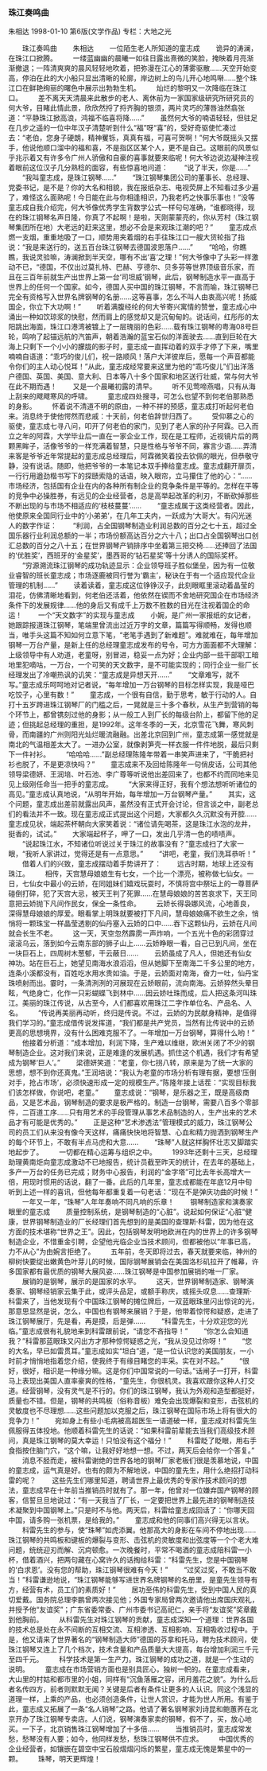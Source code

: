 ### 珠江奏鸣曲
朱相达
1998-01-10
第6版(文学作品)
专栏：大地之光

　　珠江奏鸣曲
　　朱相达
　　一位陌生老人所知道的童志成
　　诡异的涛澜，在珠江口掀腾。
　　一缕蓝幽幽的晨曦一如往日露出熹微的笑脸，掩映着月亮渐渐撤退；一阵清爽爽的晨风轻轻地吹着，把弥漫在江心的薄雾驱散……天空开始变高，停泊在此的大小船只显出清晰的轮廓，岸边树上的鸟儿开心地鸣啭……整个珠江口在鲜艳绚丽的曙色中展示出勃勃生机。
　　灿烂的黎明又一次降临在珠江口。
　　差不离天天清晨来此散步的老人、离休前为一家国家级研究所研究员的何大爷，目睹此情此景，欣欣然捋了捋齐胸的银须，两片灵巧的薄唇油然翕张道：“平静珠江掀高浪，鸿福不临喜将降……”
　　虽然何大爷的喃语轻轻，但驻足在几步之遥的一位中年汉子清楚听到什么“福”呀“喜”的，受好奇驱使忙凑过去：“老伯，您身子硬朗，精神矍铄，真真有福，可喜可贺啊！”何大爷既摇头又摆手，他说他顺口溜中的福和喜，不是指区区某个人，更不是自己。这眼前的风景似乎兆示着又有许多令广州人骄傲和自豪的喜事就要来临呢！何大爷边说边凝神注视着眼前这位汉子几分熟稔的面容，有些惊喜地问道：
　　“说了半天，你是……”
　　“我叫童志成，是珠江钢琴……”
　　“珠江钢琴集团公司的董事长、总经理、党委书记，是不是？你的大名和相貌，我在报纸杂志、电视荧屏上不知看过多少遍了，难怪这么面熟呢！今日能在此与你相逢相识，乃我老朽之快事乐事也！”没等童志成自我介绍完，何大爷像优秀学生背数学公式一样句句准确，“谁都晓得，现在的珠江钢琴名声日隆，你真了不起啊！是啦，天刚蒙蒙亮的，你从芳村（珠江钢琴集团所在地）大老远的赶来这里，想必不会是来观珠江潮的吧？”
　　童志成点燃一支烟，重重地吸了一口，顺势用夹着烟的右手往珠江口一艘大货轮指了指说：“我是来送行的，送五百台珠江钢琴去德国波恩落户……”
　　“哈哈，你瞧瞧，我说灵验嘛，涛澜掀到半天空，哪有不出‘喜’之理！”何大爷像中了头彩一样激动不已，“德国，不仅出过莫扎特、巴赫、亨德尔、贝多芬等世界顶级音乐家，而且在三百年前就生产出世界上第一台‘司坦威’钢琴，此后，钢琴制造水平一直高于世界上的任何一个国家。如今，德国人买中国的珠江钢琴，不言而喻，珠江钢琴已完全有资格写入世界名牌钢琴的名册……这等喜事，怎么不叫人由衷高兴呢！扬威国企，你立下大功啊！”
　　听着满腹经纶的何大爷寄兴寓情的赞誉，童志成心中涌出一种如饮琼浆的快慰，然而肩上的感觉却又是沉甸甸的。说话间，红彤彤的太阳跳出海面，珠江口港湾被镀上了一层瑰丽的色彩……载有珠江钢琴的粤海08号巨轮，鸣响了起锚远航的汽笛声，朝着浩瀚的蓝宝石似的洋面驶去……直到巨轮在大海上只剩下一个小小的朦胧的影子时，童志成一直挥动着的双手才停了下来，嘴里喃喃自语道：“乖巧的俊儿们，祝一路顺风！落户大洋彼岸后，愿每一个声音都能令你们的主人动心悦耳！”从此，童志成经常要来这里为他的“乖巧俊儿”们出洋落户德国、英国、美国、意大利、日本等八十多个国家和地区送行壮威，常与何大爷在此不期而遇！
　　又是一个晨曦初露的清早。
　　听不见莺啼燕唱，只有从海上刮来的飕飕寒风的呼啸。
　　童志成四处搜寻，可怎么也望不到何老伯那熟悉的身影。
　　怀着说不清道不明的原由，一种不祥的预感，童志成打听起何老伯来。消息终于使他愕然而悲戚：十天前，何老伯辞世归西了。
　　受仰慕之心的驱使，童志成七寻八问，叩开了何老伯的家门，见到了老人家的孙子阿霖。已入而立之年的阿霖，大学毕业后一直在一家企业工作，现在是工程师，近视镜片后的两颗黑眸子，活像爷爷的一样充满着智慧，只是性格与爷爷不同，寡言少语……弄清来客是爷爷近年常提起的童志成总经理后，阿霖微笑着投去钦佩的眼光，但恭敬守静，没有说话。随即，他把爷爷的一本笔记本双手捧给童志成。童志成翻开扉页，一行行用遒劲楷书写下的探赜索隐的话语，映入眼帘，立马攥住了他的心：“……市场经济，包括国有企业在内的各种所有制企业的竞争条件是平等的。怎样在平等的竞争中必操胜券，有远见的企业经营者，总是高举起改革的利刃，不断砍掉那些不断出现的与市场不相适应的‘枝枝蔓蔓’……
　　“童志成属于这类经营者。因此，他使原来全国同行业中的‘小弟弟’，在几年工夫内，一跃成为‘大哥大’。有闪光迷人的数字作证：
　　“利润，占全国钢琴制造业利润总数的百分之七十五，超过全国乐器行业利润总额的一半；市场份额高达百分之六十八；出口占全国钢琴出口创汇总数的百分之八十五；在世界钢琴产销排序中坐着第三把交椅……还捧回了法国的‘优胜奖’，西班牙的‘金星奖’，墨西哥的‘钻石星奖’等十分诱人的国际奖杯。
　　“穷源溯流珠江钢琴的成功轨迹显示：企业领导班子胜似堡垒，因为有一位敬业睿智的班长童志成；市场逐鹿被同行誉为‘霸主’，秘诀在于有一个适应现代企业管理的机制……”
　　读着读着，童志成这位铮铮汉子，此刻眼眶里滚动着晶莹的泪花，仿佛清晰地看到，何老伯还活着，他依然在锲而不舍地研究国企在市场经济条件下的发展规律……他的身后又有成千上万数不胜数的目光在注视着国企的命运！
　　一个“天文数字”的实现与童志成
　　小婉，是广州一家报纸的女记者，她跟踪报道珠江钢琴，笔端里曾流出过近万字的文章，篇篇写得顺畅，发得也顺当，唯手头这篇不知如何立意下笔，“老笔手遇到了新难题”。难就难在，每年增加钢琴一万台产量，是新上任的总经理童志成发布的号令，可方方面面都不大理解：上级领导中有人劝道，老童呀，别冒进，稳妥一点为好；企业内部一些干部职工暗地里犯嘀咕，一万台，一个可笑的天文数字，是不可能实现的；同行企业一些厂长经理发出了冷嘲热讽的讥笑：“童志成是异想天开……”
　　“文章难写，就不写。”童志成乐呵呵地对记者说，“每年增加一万台钢琴的目标怎样实现，我是哑巴吃饺子，心里有数！”
　　童志成，一个很有自信，勤于思考，敏于行动的人。自打十五岁跨进珠江钢琴厂的门槛之后，一晃就是三十多个春秋，从生产到营销的每个环节上，都曾镌刻过他的身影；从一般工人到厂长的每级台阶上，都留下他的足迹；但挑起总经理的重担，是1992年。这年冬季的一天，北京雪花飞舞，寒风刺骨，而南疆的广州则阳光灿烂暖流融融。出差北京回到广州，童志成第一感觉就是南北的气温相差太大了。一进办公室，就像剥笋壳一样衣服一件件地脱，最后只剩下一件衬衫。
　　“哈哈哈……”副总经理陈隆年带着一串笑声进来了，“干脆把衬衫也脱了，不是更凉快吗？”
　　童志成来不及回给陈隆年一句俏皮话，公司其他领导梁德妍、王润培、叶石池、李广尊等听说他出差回来了，也都不约而同地来见见上级刚任命当一把手的童志成。
　　“大家来得正好，我有个想法想听听诸位的高见。”童志成认真地说，“从明年开始，每年增加一万台钢琴产量。”
　　其实，这个问题，童志成出差前就露出风声，虽然没有正式开会讨论，但言谈之中，副老总们的看法并不一致。现在童志成正式提出这个问题，大家都久久沉默没有开腔……童志成见状，端起茶杯朝向大家笑着说：“诸位请先喝茶，这是珠江水泡的龙井，挺香的，试试。”
　　大家端起杯子，呷了一口，发出几乎清一色的啧啧声。
　　“说起珠江水，不知诸位听说过关于珠江的故事没有？”童志成扫了大家一眼，“我听人家讲过，觉得还是有一点意思。”
　　“讲吧，老童，我们洗耳恭听！”
　　借着人们的兴致，童志成摆动着手势讲开了：
　　远古时期，地球上还没有珠江。
　　相传，天宫慧母娘娘生有七女，一个比一个漂亮，被称做七仙女。一日，七仙女中最小的云娇，在同姐妹们嬉戏玩耍时，不慎将宫中祭坛上的一尊菩萨碰倒打碎，犯了天宫大忌，被天王判了死罪……在慧母娘娘的苦苦哀求下，天王同意把云娇抛下凡间作民女，保全一条性命。
　　云娇长得袅娜风流，心地善良，深得慧母娘娘的厚爱。眼看掌上明珠就要被打下凡间，慧母娘娘痛不欲生之余，悄悄将一颗珠宝一样晶莹透剔的仙丹塞入云娇的口中……吞下这颗仙丹，云娇在凡间就会长生不老。
　　这一天，天空忽然霹雳一声炸响，一个五光十色的彩团穿过滚滚乌云，落到如今云南东部的狮子山上……云娇睁眼一看，自己已到凡间，坐在一块巨石上，四周树木葱郁，干云蔽日……
　　云娇虽成了凡人，但她还有仙女神功。站在巨石上，她望见南海水浪滔滔，但从她脚下至南海二千多公里的地方，连条小溪都没有，百姓吃水用水贵如油。于是，云娇面对南海，奋力一吐，仙丹宝珠喷射而出。霎时，一条清洌洌的河展现在云娇眼前，流向南海。云娇猝然头晕目眩，气绝身亡，化作一只彩蝴蝶飞到林中……因云娇吐珠而成，后人把这条河叫珠江。美丽的珠江传说，从古至今，人们都喜欢用珠江二字作单位名、产品名、人名。
　　“传说再美丽再动听，终归是传说。不过，云娇的为民献身精神，是值得我们学习的。”童志成借传说发挥道，“我们都是共产党员，当然有比传说中的云娇更高的思想境界，没有什么困难克服不了。一年增加一万台钢琴，算得什么哟！”
　　他接着分析道：“成本增加，利润下降，生产难以维继，欧洲关闭了不少的钢琴制造企业。这对我们来说，正是难逢的发展机遇。抓住这个机遇，我们才有希望成为钢琴‘巨人’。”
　　梁德妍笑道：“老童，你七拐八转，原来是为了统一大家的思想，想不到你还真鬼。”王润培说：“我认为老童的市场分析有理有据，要想‘压倒对手，抢占市场’，必须快速形成一定的规模生产。”陈隆年接上话茬：“实现目标我们该怎样做，你说吧，老童。”
　　童志成说：“钢琴，是乐器之王，既是高级商品，又是艺术品，钢琴制造的要求是极严格的。制造一台钢琴，需要八百多个零部件，二百道工序……只有用艺术的手段管理从事艺术品制造的人，生产出来的艺术品才有可能是优秀的。”
　　正是这种“艺术渗透法”管理模式的威力，珠江钢琴公司的员工们从来没有像今天这样，痛痛快快地将智慧、心血和精力抛洒到钢琴生产的每个环节上，不敢有半点马虎和大意……
　　“珠琴”人就这样胸怀壮志又脚踏实地起步了。
　　一切都在精心运筹与组织之中。
　　1993年还剩十三天，总经理助理黄南炬向童志成激动不已地报告，统计员截至昨天的统计，在去年的基础上，多产一万台的任务已完成；财务中心报告，利润的“金字塔”可比去年长高增大一倍，用现时惯用的话说，翻了一番。此后的几年里，童志成都能在年底12月中旬听到上述一样的喜讯，但他每年都重复着一句老话：“现在不是弹庆功曲的时候！”
　　一年又一年，“珠琴”人年年奏响不同凡响的乐章！
　　钢琴制造家和演奏家眼里的童志成
　　质量控制系统，是钢琴制造的“心脏”。说起如何保证“心脏”健康，世界钢琴制造业的厂长经理们首先想到的是美国的查理斯·科雷，因为他在这方面的技术堪称“世界之王”。因此，包括钢琴发明地欧洲在内的世界上的许多钢琴制造企业，不惜重金引聘，企望他光临企业当技术顾问，但都被他以“年事已高，力不从心”为由婉言拒绝了。
　　五年前，冬天即将过去，春天就要来临，神州的柳树快要绽出嫩黄色叶芽儿的时候，国际钢琴展销会在美国洛杉矶拉开了帷幕，许多国家都有最优质的钢琴大展风姿……珠江钢琴是中国参加展销的唯一厂家。
　　展销的是钢琴，展示的是国家的水平。
　　这天，世界钢琴制造家、钢琴演奏家、钢琴经销家云集于此，或评头品足，或额手称庆，或摇头叹息……查理斯·科雷来了，当他发现有个中国珠江钢琴的摊位牌后，一双蓝眼珠里闪出惊诧的光，那意思显然是说，怎么，中国也有钢琴来展销？于是，他带着惊愕和疑惑，走进了珠江钢琴展厅，先是看，再是摸，后是弹……
　　“科雷先生，十分欢迎您的光临。”童志成很有礼貌地来到科雷跟前说，“请您不吝指导！”
　　“你怎么会知道我？”科雷那蓝眼珠又闪出方才那种惊愕疑惑之光，“我从没见过你呀！”
　　“您的大名，早已如雷贯耳。”童志成如实“坦白”道，“是一位认识您的美国朋友，一小时前才悄悄地指着您介绍，使我终于有缘目睹您的丰采。实在对不起。”
　　“很好，很好，相识是一种缘分嘛。这是你们中国常说的一句话。”话闸子一打开，科雷马上表现出美国人直率豪爽的性格，“童先生，你很机灵。我喜欢跟你这种人打交道。经营钢琴，没有灵气是不行的。你们的珠江钢琴，我认为外观和造型都挺好，质量也不错。但是，钢琴的共鸣板（俗称音板）难免会出现爆裂和变形，击弦机的灵敏度也不尽理想……这些问题加以克服之后，珠江钢琴在国际市场上将有很大的竞争力！”
　　宛如身上有些小毛病被高超医生一语道破一样，童志成对科雷先生佩服得五体投地。他顺着科雷先生的话说：“如果科雷前辈能去当我们高级技术顾问，真是珠江钢琴的莫大幸运！只怕没有这个福分！”
　　科雷眨了眨眼，用右手食指按住脑门穴，“这个嘛，让我好好地想一想。不过，两天后会给你一个答复。”
　　消息不胫而走，被科雷谢绝的世界各地的钢琴厂家老板们很是羡慕地说，中国的童志成，运气真是好。也有的颇为不解地说，中国的童先生，用什么绝招打动科雷的呢？
　　这些先生们哪里知道，聘请世界上最优秀的专家作技术顾问的想法，童志成早在十年前当推销员时就有了。那一年，他曾对一位嫌弃国产钢琴的顾客，信誓旦旦地说过：“有一天我当了厂长，一定要把世界上最先进的钢琴制造技术凝聚到中国钢琴上。”只是时不与他。两天后，科雷给童志成回话了：“你哪天回中国，请多购一张机票，是给我的。”
　　童志成和他的同事们高兴得无以言状。
　　科雷先生的参与，使“珠琴”如虎添翼。他那高大的身影在车间不停地出现……珠江钢琴的共鸣板和键板的爆裂与变形、击弦机的灵敏度和出弦度等一个个老大难问题，统统迎刃而解、沉疴顿愈。一次晚餐时，平常不喝酒的童志成陪科雷一小杯，借着酒兴，把两句藏在心窝许久的话掏给科雷：“科雷先生，您是中国钢琴的‘白求恩’。没有您的帮助，珠江钢琴很难有今天！”
　　“过奖过奖，不敢当不敢当！”科雷谦逊地说，“珠江钢琴能够写进世界名牌钢琴的名册里，是童先生领导有方，经营有术，员工们的素质好！”
　　居功至伟的科雷先生，受到中国人民的真切爱戴。国务院总理李鹏曾两次接见他；外国专家局曾两次邀请他出席国庆观礼，并授予他“友谊奖”；广东省委常委、广州市委书记高祀仁，亲手将“友谊奖”奖章戴到他胸前。
　　从科雷先生对珠江钢琴的贡献，童志成深知一个道理：世界各国的技术总是处在永不间断的互相交流、互相渗透、互相影响、互相吸收过程中。于是，他又请来了世界著名的“钢琴制造大师”德国的芬拿和托马，聘为技术顾问，使珠江钢琴又连上了几个档次，技术含量和产品质量大大提高，每台增加利润三千元至四千元。
　　科学技术是第一生产力。珠江钢琴的成功之道，就是一个生动的说明。
　　童志成在市场营销方面也是别具匠心，独树一帜的。在童志成看来，大山里的村姑和都市里的小姐，同样有“沉鱼落雁之容，闭月羞花之貌”。为什么后者名传四方，前者则默默无闻？关键是后者有条件让更多的人认识。同这个浅显的道理一样，上乘的产品，也必须创造条件，让世人赏识，才能为世人所用。有鉴于此，童志成又拓展了一条“名人销琴”之路。他请了著名钢琴家刘诗昆和鲍蕙荞在北京开办了珠江钢琴专卖店。人们说，钢琴演奏家卖的钢琴，假不了，买，放心地买。一下子，北京销售珠江钢琴增加了十多倍……
　　当推销员时，童志成常发愁，愁琴没有人要；如今，他同样发愁，愁珠江钢琴供不应求。
　　中国优秀的企业经营者，如镶嵌在碧空中宝石般熠熠闪烁的繁星，童志成无愧是繁星中的一颗。
　　珠琴，明天更辉煌！
